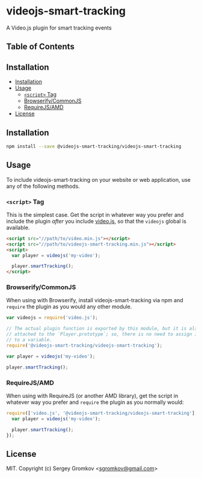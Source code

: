 # videojs-smart-tracking

A Video.js plugin for smart tracking events

## Table of Contents

<!-- START doctoc generated TOC please keep comment here to allow auto update -->
<!-- DON'T EDIT THIS SECTION, INSTEAD RE-RUN doctoc TO UPDATE -->
## Installation

- [Installation](#installation)
- [Usage](#usage)
  - [`<script>` Tag](#script-tag)
  - [Browserify/CommonJS](#browserifycommonjs)
  - [RequireJS/AMD](#requirejsamd)
- [License](#license)

<!-- END doctoc generated TOC please keep comment here to allow auto update -->
## Installation

```sh
npm install --save @videojs-smart-tracking/videojs-smart-tracking
```

## Usage

To include videojs-smart-tracking on your website or web application, use any of the following methods.

### `<script>` Tag

This is the simplest case. Get the script in whatever way you prefer and include the plugin _after_ you include [video.js][videojs], so that the `videojs` global is available.

```html
<script src="//path/to/video.min.js"></script>
<script src="//path/to/videojs-smart-tracking.min.js"></script>
<script>
  var player = videojs('my-video');

  player.smartTracking();
</script>
```

### Browserify/CommonJS

When using with Browserify, install videojs-smart-tracking via npm and `require` the plugin as you would any other module.

```js
var videojs = require('video.js');

// The actual plugin function is exported by this module, but it is also
// attached to the `Player.prototype`; so, there is no need to assign it
// to a variable.
require('@videojs-smart-tracking/videojs-smart-tracking');

var player = videojs('my-video');

player.smartTracking();
```

### RequireJS/AMD

When using with RequireJS (or another AMD library), get the script in whatever way you prefer and `require` the plugin as you normally would:

```js
require(['video.js', '@videojs-smart-tracking/videojs-smart-tracking'], function(videojs) {
  var player = videojs('my-video');

  player.smartTracking();
});
```

## License

MIT. Copyright (c) Sergey Gromkov &lt;sgromkov@gmail.com&gt;


[videojs]: http://videojs.com/
